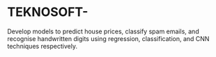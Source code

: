 # TEKNOSOFT-
Develop models to predict house prices, classify spam emails, and recognise handwritten digits using regression, classification, and CNN techniques respectively.
